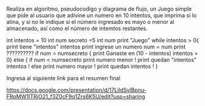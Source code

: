 Realiza en algoritmo, pseudocodigo y diagrama de flujo, un Juego simple que pide al usuario que adivine un numero en 10 intentos, que imprima si lo atina, y si no le indique si el número ingresado es mayo o menor al almacenado, así como el número de intemtos restantes.


int intentos = 10
int num secreto =5
int num
print "Juego"
while intentos > 0{
print tiene "intentos" intentos
print ingrese un numero
num = num
print ??????????
if num = numsecreto {
print Ganaste en (10 - intentos)
intentos = 0}
else {
  if num < numsecreto
    print numero menor !
    print quedan "intentos" intentos !
  else
    print numero mayor !
    print quedan intentos !
    }






Ingresa al siguiente link para el resumen final

https://docs.google.com/presentation/d/17LildSvlBpnu-FRpMW1ITRiO21_f3Z0cF9q1Zrs6K5U/edit?usp=sharing
